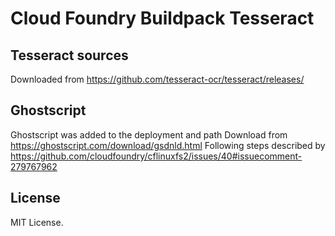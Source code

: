 # Cloud Foundry Buildpack Tesseract

## Tesseract sources
Downloaded from https://github.com/tesseract-ocr/tesseract/releases/

## Ghostscript
Ghostscript was added to the deployment and path
Download from https://ghostscript.com/download/gsdnld.html
Following steps described by https://github.com/cloudfoundry/cflinuxfs2/issues/40#issuecomment-279767962

## License
MIT License.


